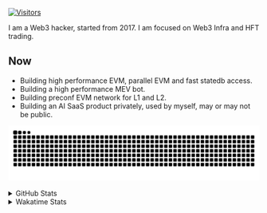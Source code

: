 <!-- markdownlint-disable MD041 MD010 MD033 -->
[![Visitors](https://api.visitorbadge.io/api/daily?path=Akagi201%2FAkagi201&label=Visitors%20Today&countColor=%2337d67a)](https://visitorbadge.io/status?path=Akagi201%2FAkagi201)

I am a Web3 hacker, started from 2017. I am focused on Web3 Infra and HFT trading.

## Now

* Building high performance EVM, parallel EVM and fast statedb access.
* Building a high performance MEV bot.
* Building preconf EVM network for L1 and L2.
* Building an AI SaaS product privately, used by myself, may or may not be public.

[![github contribution grid snake animation](https://raw.githubusercontent.com/Akagi201/Akagi201/output/github-contribution-grid-snake.svg#gh-light-mode-only)](https://github.com/Akagi201)

<details>
<summary>GitHub Stats</summary>
  <a href="https://github.com/Akagi201"><img alt="Profile Detail" src="https://raw.githubusercontent.com/Akagi201/Akagi201/master/profile-summary-card-output/dracula/0-profile-details.svg" /></a>
  <a href="https://github.com/Akagi201"><img alt="Github Stats" src="https://raw.githubusercontent.com/Akagi201/Akagi201/master/profile-summary-card-output/dracula/3-stats.svg" /></a>
  <a href="https://github.com/Akagi201"><img alt="Lang By Commits" src="https://raw.githubusercontent.com/Akagi201/Akagi201/master/profile-summary-card-output/dracula/2-most-commit-language.svg" /></a>
</details>

<details>
<summary>Wakatime Stats</summary>
<br>

<!--START_SECTION:waka-->

```txt
From: 07 October 2024 - To: 14 October 2024

Total Time: 45 hrs 2 mins

Rust               16 hrs 5 mins   █████████░░░░░░░░░░░░░░░░   35.71 %
Other              14 hrs 58 mins  ████████▒░░░░░░░░░░░░░░░░   33.23 %
Go                 4 hrs 55 mins   ██▓░░░░░░░░░░░░░░░░░░░░░░   10.92 %
sh                 3 hrs 17 mins   █▓░░░░░░░░░░░░░░░░░░░░░░░   07.32 %
TOML               2 hrs 27 mins   █▒░░░░░░░░░░░░░░░░░░░░░░░   05.47 %
YAML               1 hr 13 mins    ▓░░░░░░░░░░░░░░░░░░░░░░░░   02.71 %
Markdown           30 mins         ▒░░░░░░░░░░░░░░░░░░░░░░░░   01.13 %
TypeScript         20 mins         ▒░░░░░░░░░░░░░░░░░░░░░░░░   00.77 %
C                  17 mins         ░░░░░░░░░░░░░░░░░░░░░░░░░   00.65 %
JavaScript         13 mins         ░░░░░░░░░░░░░░░░░░░░░░░░░   00.49 %
```

<!--END_SECTION:waka-->

</details>
